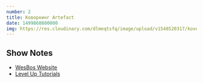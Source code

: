 ```yaml
---
number: 2
title: Коворкинг Artefact
date: 1499860800000
img: https://res.cloudinary.com/dlmeqtsfq/image/upload/v1548520317/kovorking/zcmdgcqfxvgapm3fduxk.jpg
---
```


## Show Notes

* [WesBos Website](http://wesbos.com)
* [Level Up Tutorials](https://leveluptutorials.com)